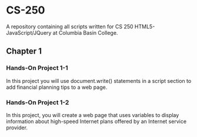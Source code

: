 # CS-250
A repository containing all scripts written for CS 250 HTML5-JavaScript/JQuery at Columbia Basin College.

## Chapter 1

### Hands-On Project 1-1
In this project you will use document.write() statements in a script section to add financial planning tips to a web page.

### Hands-On Project 1-2  
In this project, you will create a web page that uses variables to display information about high-speed Internet  plans offered by an Internet service provider.

